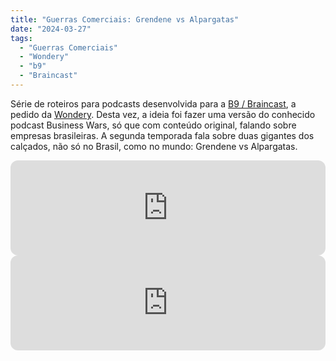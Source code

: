 ```yaml
---
title: "Guerras Comerciais: Grendene vs Alpargatas"
date: "2024-03-27"
tags: 
  - "Guerras Comerciais"
  - "Wondery"
  - "b9"
  - "Braincast"
---
```


Série de roteiros para podcasts desenvolvida para a [B9 / Braincast](https://www.b9.com.br/shows/braincast/), a pedido da [Wondery](https://wondery.com/). Desta vez, a ideia foi fazer uma versão do conhecido podcast Business Wars, só que com conteúdo original, falando sobre empresas brasileiras. A segunda temporada fala sobre duas gigantes dos calçados, não só no Brasil, como no mundo: Grendene vs Alpargatas.

<iframe style="border-radius:12px" src="https://open.spotify.com/embed/episode/5SVyOJPbtWoRyQCY1vr3tw?utm_source=generator&theme=0" width="100%" height="152" frameBorder="0" allowfullscreen="" allow="autoplay; clipboard-write; encrypted-media; fullscreen; picture-in-picture" loading="lazy"></iframe>

<iframe style="border-radius:12px" src="https://open.spotify.com/embed/episode/09LQRDH9MnJK8cdE3jGXZS?utm_source=generator&theme=0" width="100%" height="152" frameBorder="0" allowfullscreen="" allow="autoplay; clipboard-write; encrypted-media; fullscreen; picture-in-picture" loading="lazy"></iframe>